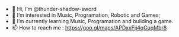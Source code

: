 - 👋 Hi, I’m @thunder-shadow-sword
- 👀 I’m interested in Music, Programation, Robotic and Games;
- 🌱 I’m currently learning Music, Programation and building a game.
- 📫 How to reach me : https://goo.gl/maps/APDxxFjj4qGuqMbr8

<!---
thunder-shadow-sword/thunder-shadow-sword is a ✨ special ✨ repository because its `README.md` (this file) appears on your GitHub profile.
You can click the Preview link to take a look at your changes.
--->
